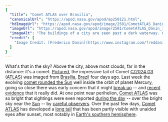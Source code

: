 ```yaml
---
{
  "title": "Comet ATLAS over Brasilia",
  "canonicalUrl": "https://apod.nasa.gov/apod/ap250121.html",
  "hdImageUrl": "https://apod.nasa.gov/apod/image/2501/CometATLAS_Danin_1080.jpg",
  "imageUrl": "https://apod.nasa.gov/apod/image/2501/CometATLAS_Danin_1080.jpg",
  "imageAlt": "The buildings of a city are seen past a dark waterway. Over the city are some dark clouds and above that, blue sky. In the blue sky, partly obscured by some of the clouds, is a comet with a very long tail, running from the middle to the top of the frame. Please see the explanation for more detailed information.",
  "credit": [
    "Image Credit: [Frederico Danin](https://www.instagram.com/freddanin/)"
  ]
}
---
```


What's that in the sky? Above the city, above most clouds, far in the distance: it's a comet. [Pictured](https://www.instagram.com/p/DE-ySI9vNJR/), the impressive tail of Comet [C/2024 G3 (ATLAS)](https://en.wikipedia.org/wiki/C/2024_G3_\(ATLAS\)) was imaged from [Brasília](https://youtu.be/X-FXTAakciw), [Brazil](https://en.wikipedia.org/wiki/Brazil) four days ago. Last week the evolving [comet rounded the Sun](https://apod.nasa.gov/apod/ap250120.html) well inside the orbit of planet Mercury, going so close there was early concern that it might [break up](https://apod.nasa.gov/apod/ap230903.html) -- and [recent evidence](https://spaceweather.com/archive.php?view=1&day=20&month=01&year=2025) that it really did. At one point near perihelion, [Comet ATLAS](https://skyandtelescope.org/astronomy-news/grab-your-binoculars-for-comet-atlass-brief-sunset-show/) was so bright that sightings were even reported [during the day](https://media.istockphoto.com/id/1255198816/photo/cat-wearing-sunglasses-outdoors.jpg?s=612x612&w=0&k=20&c=nqyNEvky_3JQRzPVYUsR_ChfSYJb4BscZ74XiaVSLXw=) -- over the bright sky near the [Sun](https://science.nasa.gov/sun/) -- by [careful observers](https://science.nasa.gov/eclipses/future-eclipses/eclipse-2024/safety/). Over the past few days, [Comet ATLAS](https://theskylive.com/c2024g3-info) has developed a [long tail](https://apod.nasa.gov/apod/ap241007.html) that has been partly visible with unaided eyes after sunset, most notably in [Earth's southern hemisphere](https://www.timeanddate.com/geography/southern-northern-hemisphere.html).
